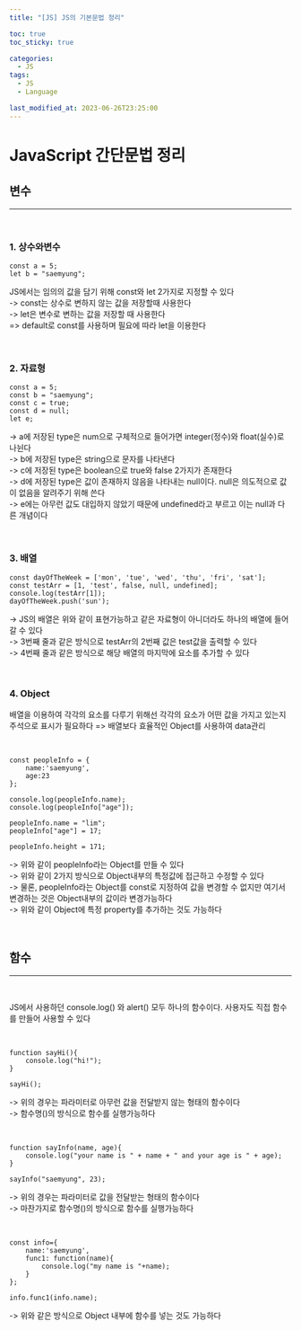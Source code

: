 ```yaml
---
title: "[JS] JS의 기본문법 정리"

toc: true
toc_sticky: true

categories:
  - JS
tags:
  - JS
  - Language

last_modified_at: 2023-06-26T23:25:00
---
```


# JavaScript 간단문법 정리

## 변수

---

&nbsp;

### 1. 상수와변수

```
const a = 5;
let b = "saemyung";
```

JS에서는 임의의 값을 담기 위해 const와 let 2가지로 지정할 수 있다  
-> const는 상수로 변하지 않는 값을 저장할때 사용한다  
-> let은 변수로 변하는 값을 저장할 때 사용한다  
=> default로 const를 사용하며 필요에 따라 let을 이용한다

&nbsp;

### 2. 자료형

```
const a = 5;
const b = "saemyung";
const c = true;
const d = null;
let e;
```

-> a에 저장된 type은 num으로 구체적으로 들어가면 integer(정수)와 float(실수)로 나뉜다  
-> b에 저장된 type은 string으로 문자를 나타낸다  
-> c에 저장된 type은 boolean으로 true와 false 2가지가 존재한다  
-> d에 저장된 type은 값이 존재하지 않음을 나타내는 null이다. null은 의도적으로 값이 없음을 알려주기 위해 쓴다  
-> e에는 아무런 값도 대입하지 않았기 때문에 undefined라고 부르고 이는 null과 다른 개념이다

&nbsp;

### 3. 배열

```
const dayOfTheWeek = ['mon', 'tue', 'wed', 'thu', 'fri', 'sat'];
const testArr = [1, 'test', false, null, undefined];
console.log(testArr[1]);
dayOfTheWeek.push('sun');
```

-> JS의 배열은 위와 같이 표현가능하고 같은 자료형이 아니더라도 하나의 배열에 들어갈 수 있다  
-> 3번째 줄과 같은 방식으로 testArr의 2번째 값은 test값을 출력할 수 있다  
-> 4번째 줄과 같은 방식으로 해당 배열의 마지막에 요소를 추가할 수 있다

&nbsp;

### 4. Object

배열을 이용하여 각각의 요소를 다루기 위해선 각각의 요소가 어떤 값을 가지고 있는지 주석으로 표시가 필요하다 => 배열보다 효율적인 Object를 사용하여 data관리

&nbsp;

```
const peopleInfo = {
    name:'saemyung',
    age:23
};

console.log(peopleInfo.name);
console.log(peopleInfo["age"]);

peopleInfo.name = "lim";
peopleInfo["age"] = 17;

peopleInfo.height = 171;
```

-> 위와 같이 peopleInfo라는 Object를 만들 수 있다  
-> 위와 같이 2가지 방식으로 Object내부의 특정값에 접근하고 수정할 수 있다  
-> 물론, peopleInfo라는 Object를 const로 지정하여 값을 변경할 수 없지만 여기서 변경하는 것은 Object내부의 값이라 변경가능하다  
-> 위와 같이 Object에 특정 property를 추가하는 것도 가능하다

&nbsp;

## 함수

---

&nbsp;

JS에서 사용하던 console.log() 와 alert() 모두 하나의 함수이다. 사용자도 직접 함수를 만들어 사용할 수 있다

&nbsp;

```
function sayHi(){
    console.log("hi!");
}

sayHi();
```

-> 위의 경우는 파라미터로 아무런 값을 전달받지 않는 형태의 함수이다  
-> 함수명()의 방식으로 함수를 실행가능하다

&nbsp;

```
function sayInfo(name, age){
    console.log("your name is " + name + " and your age is " + age);
}

sayInfo("saemyung", 23);
```

-> 위의 경우는 파라미터로 값을 전달받는 형태의 함수이다  
-> 마찬가지로 함수명()의 방식으로 함수를 실행가능하다

&nbsp;

```
const info={
    name:'saemyung',
    func1: function(name){
        console.log("my name is "+name);
    }
};

info.func1(info.name);
```

-> 위와 같은 방식으로 Object 내부에 함수를 넣는 것도 가능하다
